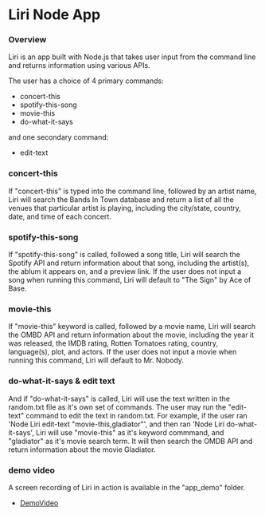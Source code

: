 # Liri Node App

### Overview

Liri is an app built with Node.js that takes user input from the command line and returns information using various APIs.

The user has a choice of 4 primary commands: 

  * concert-this
  * spotify-this-song
  * movie-this
  * do-what-it-says

and one secondary command:

  * edit-text

### concert-this

If "concert-this" is typed into the command line, followed by an artist name, Liri will search the Bands In Town database and return a list of all the venues that particular artist is playing, including the city/state, country, date, and time of each concert.

### spotify-this-song

If "spotify-this-song" is called, followed a song title, Liri will search the Spotify API and return information about that song, including the artist(s), the ablum it appears on, and a preview link. If the user does not input a song when running this command, Liri will default to "The Sign" by Ace of Base.

### movie-this

If "movie-this" keyword is called, followed by a movie name, Liri will search the OMBD API and return information about the movie, including the year it was released, the IMDB rating, Rotten Tomatoes rating, country, language(s), plot, and actors. If the user does not input a movie when running this command, Liri will default to Mr. Nobody.

### do-what-it-says & edit text

And if "do-what-it-says" is called, Liri will use the text written in the random.txt file as it's own set of commands. The user may run the "edit-text" command to edit the text in random.txt. For example, if the user ran 'Node Liri edit-text "movie-this,gladiator"', and then ran 'Node Liri do-what-it-says', Liri will use "movie-this" as it's keyword commmand, and "gladiator" as it's movie search term. It will then search the OMDB API and return information about the movie Gladiator.

### demo video

A screen recording of Liri in action is available in the "app_demo" folder.

  * [DemoVideo](https://github.com/wlebert89/Homework_09/tree/master/app_demo)
